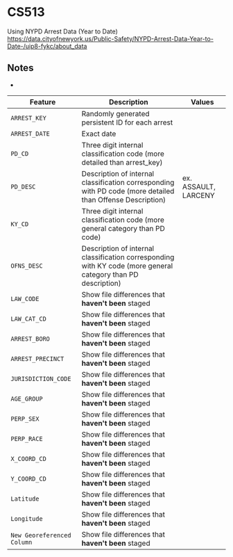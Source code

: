 # CS513
Using NYPD Arrest Data (Year to Date)
https://data.cityofnewyork.us/Public-Safety/NYPD-Arrest-Data-Year-to-Date-/uip8-fykc/about_data

## Notes
- 

| Feature | Description | Values |
| --- | --- | --- |
| `ARREST_KEY` | Randomly generated persistent ID for each arrest |
| `ARREST_DATE` | Exact date |
| `PD_CD` | Three digit internal classification code (more detailed than arrest_key) |
| `PD_DESC` | Description of internal classification corresponding with PD code (more detailed than Offense Description) | ex. ASSAULT, LARCENY |
| `KY_CD` | Three digit internal classification code (more general category than PD code) |
| `OFNS_DESC` | Description of internal classification corresponding with KY code (more general category than PD description) |
| `LAW_CODE` | Show file differences that **haven't been** staged |
| `LAW_CAT_CD` | Show file differences that **haven't been** staged |
| `ARREST_BORO` | Show file differences that **haven't been** staged |
| `ARREST_PRECINCT` | Show file differences that **haven't been** staged |
| `JURISDICTION_CODE` | Show file differences that **haven't been** staged |
| `AGE_GROUP` | Show file differences that **haven't been** staged |
| `PERP_SEX` | Show file differences that **haven't been** staged |
| `PERP_RACE` | Show file differences that **haven't been** staged |
| `X_COORD_CD` | Show file differences that **haven't been** staged |
| `Y_COORD_CD` | Show file differences that **haven't been** staged |
| `Latitude` | Show file differences that **haven't been** staged |
| `Longitude` | Show file differences that **haven't been** staged |
| `New Georeferenced Column` | Show file differences that **haven't been** staged |


